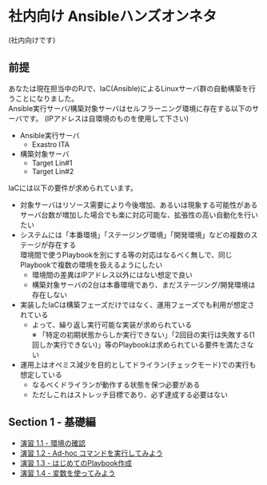 # 社内向け Ansibleハンズオンネタ

(社内向けです)  

## 前提

あなたは現在担当中のPJで、IaC(Ansible)によるLinuxサーバ群の自動構築を行うことになりました。  
Ansible実行サーバ/構築対象サーバはセルフラーニング環境に存在する以下のサーバです。 (IPアドレスは自環境のものを使用して下さい)  

- Ansible実行サーバ
    - Exastro ITA
- 構築対象サーバ
    - Target Lin#1
    - Target Lin#2

IaCには以下の要件が求められています。  

- 対象サーバはリソース需要により今後増加、あるいは現象する可能性がある  
  サーバ台数が増加した場合でも楽に対応可能な、拡張性の高い自動化を行いたい  
- システムには「本番環境」「ステージング環境」「開発環境」などの複数のステージが存在する  
  環境間で使うPlaybookを別にする等の対応はなるべく無しで、同じPlaybookで複数の環境を扱えるようにしたい  
    - 環境間の差異はIPアドレス以外にはない想定で良い  
    - 構築対象サーバの2台は本番環境であり、まだステージング/開発環境は存在しない  
- 実装したIaCは構築フェーズだけではなく、運用フェーズでも利用が想定されている  
    - よって、繰り返し実行可能な実装が求められている  
      ※ 「特定の初期状態からしか実行できない」「2回目の実行は失敗する(1回しか実行できない)」等のPlaybookは求められている要件を満たさない  
- 運用上はオペミス減少を目的としてドライラン(チェックモード)での実行も想定している  
    - なるべくドライランが動作する状態を保つ必要がある
    - ただしこれはストレッチ目標であり、必ず達成する必要はない

## Section 1 - 基礎編

- [演習 1.1 - 環境の確認](1.1-setup/README.md)
- [演習 1.2 - Ad-hoc コマンドを実行してみよう](1.2-adhoc/README.md)
- [演習 1.3 - はじめてのPlaybook作成](1.3-first-playbook/README.md)
- [演習 1.4 - 変数を使ってみよう](1.4-variable/README.md)

